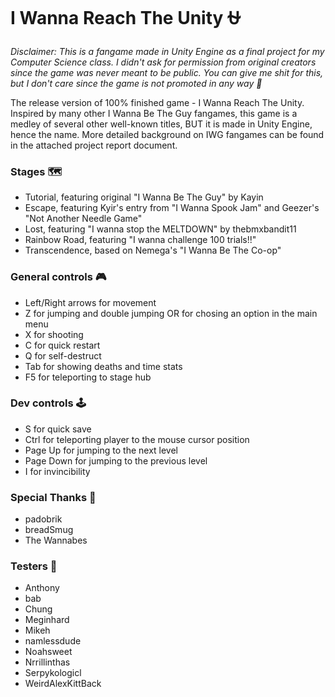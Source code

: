 # I Wanna Reach The Unity ⛎


*Disclaimer: This is a fangame made in Unity Engine as a final project for my Computer Science class. I didn't ask for permission from original creators since the game was never meant to be public. You can give me shit for this, but I don't care since the game is not promoted in any way 👏*

The release version of 100% finished game - I Wanna Reach The Unity. Inspired by many other I Wanna Be The Guy fangames, this game is a medley of several other well-known titles, BUT it is made in Unity Engine, hence the name. More detailed background on IWG fangames can be found in the attached project report document.

### Stages 🗺
- Tutorial, featuring original "I Wanna Be The Guy" by Kayin
- Escape, featuring Kyir's entry from "I Wanna Spook Jam" and Geezer's "Not Another Needle Game"
- Lost, featuring "I wanna stop the MELTDOWN" by thebmxbandit11
- Rainbow Road, featuring "I wanna challenge 100 trials!!"
- Transcendence, based on Nemega's "I Wanna Be The Co-op"

### General controls 🎮
- Left/Right arrows for movement
- Z for jumping and double jumping OR for chosing an option in the main menu
- X for shooting
- C for quick restart
- Q for self-destruct
- Tab for showing deaths and time stats
- F5 for teleporting to stage hub

### Dev controls 🕹️
- S for quick save
- Ctrl for teleporting player to the mouse cursor position
- Page Up for jumping to the next level
- Page Down for jumping to the previous level
- I for invincibility
 
### Special Thanks 🙏
- padobrik
- breadSmug
- The Wannabes

### Testers 💭
- Anthony
- bab
- Chung
- Meginhard
- Mikeh
- namlessdude
- Noahsweet
- Nrrillinthas
- Serpykologicl
- WeirdAlexKittBack
